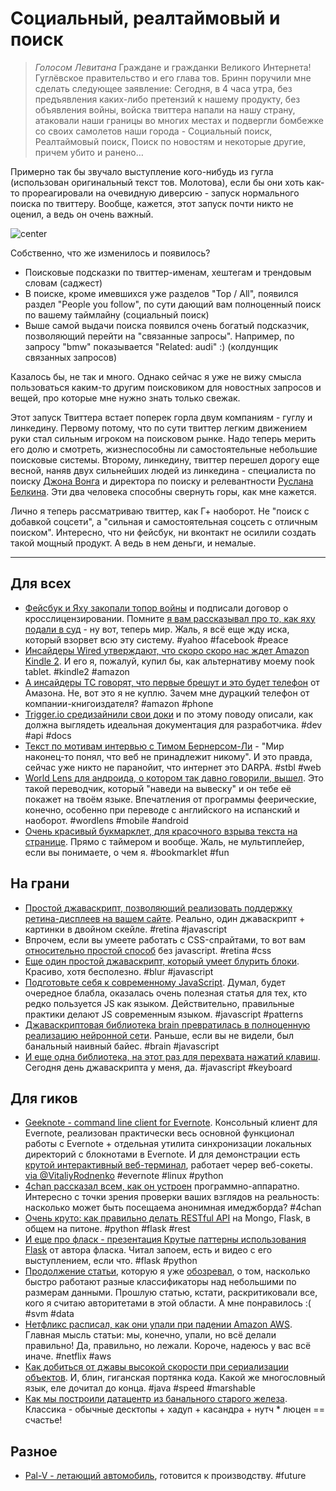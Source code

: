 # Социальный, реалтаймовый и поиск

> *Голосом Левитана*
> Граждане и гражданки Великого Интернета! 
> Гуглёвское правительство и его глава тов. Бринн поручили мне сделать следующее заявление: 
> Сегодня, в 4 часа утра, без предъявления каких-либо претензий к нашему продукту, без объявления войны, войска твиттера напали на нашу страну, атаковали наши границы во многих местах и подвергли бомбежке со своих самолетов наши города - Социальный поиск, Реалтаймовый поиск, Поиск по новостям и некоторые другие, причем убито и ранено…

Примерно так бы звучало выступление кого-нибудь из гугла (использован оригинальный текст тов. Молотова), если бы они хоть как-то прореагировали на очевидную диверсию - запуск нормального поиска по твиттеру. Вообще, кажется, этот запуск почти никто не оценил, а ведь он очень важный.

![center](http://askaaronlee.com/wp-content/uploads/2010/03/agoogleatweet.jpg)

Собственно, что же изменилось и появилось?

* Поисковые подсказки по твиттер-именам, хештегам и трендовым словам (саджест)
* В поиске, кроме имевшихся уже разделов "Top / All", появился раздел "People you follow", по сути дающий вам полноценный поиск по вашему таймлайну (социальный поиск)
* Выше самой выдачи поиска появился очень богатый подсказчик, позволяющий перейти на "связанные запросы". Например, по запросу "bmw" показывается "Related: audi" :) (колдунщик связанных запросов)

Казалось бы, не так и много. Однако сейчас я уже не вижу смысла пользоваться каким-то другим поисковиком для новостных запросов и вещей, про которые мне нужно знать только свежак.

Этот запуск Твиттера встает поперек горла двум компаниям - гуглу и линкедину. Первому потому, что по сути твиттер легким движением руки стал сильным игроком на поисковом рынке. Надо теперь мерить его долю и смотреть, жизнеспособны ли самостоятельные небольшие поисковые системы.
Второму, линкедину, твиттер перешел дорогу еще весной, наняв двух сильнейших людей из линкедина - специалиста по поиску [Джона Вонга](http://www.linkedin.com/in/javasoze) и директора по поиску и релевантности [Руслана Белкина](http://www.linkedin.com/in/rbelkin). Эти два человека способны свернуть горы, как мне кажется.

Лично я теперь рассматриваю твиттер, как Г+ наоборот. Не "поиск с добавкой соцсети", а "сильная и самостоятельная соцсеть с отличным поиском". Интересно, что ни фейсбук, ни вконтакт не осилили создать такой мощный продукт. А ведь в нем деньги, и немалые.

-----

## Для всех
* [Фейсбук и Яху закопали топор войны](http://techcrunch.com/2012/07/06/facebook-yahoo-cross-license/) и подписали договор о кросслицензировании. Помните [я вам рассказывал про то, как яху подали в суд](http://addmeto.cc/post/2012-03-13/) - ну вот, теперь мир. Жаль, я всё еще жду иска, который взорвет всю эту систему. #yahoo #facebook #peace
* [Инсайдеры Wired утверждают, что скоро скоро нас ждет Amazon Kindle 2](http://www.wired.com/gadgetlab/2012/07/kindle-fire-2-in-production/). И его я, пожалуй, купил бы, как альтернативу моему nook tablet. #kindle2 #amazon
* [А инсайдеры TC говорят, что первые брешут и это будет телефон](http://techcrunch.com/2012/07/06/amazon-is-reportedly-working-on-a-smartphone-but-cracking-the-market-wont-be-easy/) от Амазона. Не, вот это я не куплю. Зачем мне дурацкий телефон от компании-книгоиздателя? #amazon #phone
* [Trigger.io средизайнили свои доки](http://trigger.io/cross-platform-application-development-blog/2012/07/06/designing-docs-for-developers/) и по этому поводу описали, как должна выглядеть идеальная документация для разработчика. #dev #api #docs
* [Текст по мотивам интервью с Тимом Бернерсом-Ли](http://www.wired.com/wiredenterprise/2012/06/sir-tim-berners-lee/) - "Мир наконец-то понял, что веб не принадлежит никому". И это правда, сейчас уже никто не паранойит, что интернет это DARPA. #stbl #web
* [World Lens для андроида, о котором так давно говорили, вышел](http://blog.questvisual.com/post/26612327582/quest-visual-is-pleased-to-make-several). Это такой переводчик, который "наведи на вывеску" и он тебе её покажет на твоём языке. Впечатления от программы феерические, конечно, особенно при переводе с английского на испанский и наоборот.  #wordlens #mobile #android
* [Очень красивый букмарклет, для красочного взрыва текста на странице](http://fontbomb.ilex.ca). Прямо с таймером и вообще. Жаль, не мультиплейер, если вы понимаете, о чем я. #bookmarklet #fun

## На грани
* [Простой джаваскрипт, позволяющий реализовать поддержку ретина-дисплеев на вашем сайте](http://retinajs.com). Реально, один джаваскрипт + картинки в двойном скейле. #retina #javascript
* Впрочем, если вы умеете работать с CSS-спрайтами, то вот вам [относительно простой способ](http://miekd.com/articles/using-css-sprites-to-optimize-your-website-for-retina-displays/) без javascript. #retina #css
* [Еще один простой джаваскрипт, который умеет блурить блоки](http://blurjs.com). Красиво, хотя бесполезно. #blur #javascript
* [Подготовьте себя к современному JavaScript](http://www.codethinked.com/preparing-yourself-for-modern-javascript-development). Думал, будет очередное блабла, оказалась очень полезная статья для тех, кто редко пользуется JS как языком. Действительно, правильные практики делают JS современным языком. #javascript #patterns
* [Джаваскриптовая библиотека brain превратилась в полноценную реализацию нейронной сети](https://github.com/harthur/brain). Раньше, если вы не видели, был банальный наивный байес. #brain #javascript
* [И еще одна библиотека, на этот раз для перехвата нажатий клавиш](http://craig.is/killing/mice). Сегодня день джаваскрипта у меня, да. #javascript #keyboard

## Для гиков
* [Geeknote - command line client for Evernote](http://www.geeknote.me/). Консольный клиент для Evernote, реализован практически весь основной функционал работы с Evernote + отдельная утилита синхронизации локальных директорий с блокнотами в Evernote. И для демонстрации есть [крутой интерактивный веб-терминал](http://geeknote.me/try/), работает череp веб-сокеты. [via @VitaliyRodnenko](http://github.com/VitaliyRodnenko) #evernote #linux #python
* [4chan рассказал всем, как он устроен](http://content.4chan.org/tmp/extensions.html) программно-аппаратно. Интересно с точки зрения проверки ваших взглядов на реальность: насколько может быть посещаема анонимная имеджборда? #4chan
* [Очень круто: как правильно делать RESTful API](https://speakerdeck.com/u/nicola/p/developing-restful-web-apis-with-python-flask-and-mongodb) на Mongo, Flask, в общем на питоне. #python #flask #rest
* [И еще про фласк - презентация Крутые паттерны использования Flask](https://speakerdeck.com/u/mitsuhiko/p/advanced-flask-patterns) от автора фласка. Читал запоем, есть и видео с его выступлением, если что. #flask #python
* [Продолжение статьи](http://blog.explainmydata.com/2012/07/quick-classifiers-for-exploring-medium.html), которую я уже [обозревал](http://blog.explainmydata.com/2012/06/ntrain-24853-ntest-25147-ncorrupt.html), о том, насколько быстро работают разные классификаторы над небольшими по размерам данными. Прошлую статью, кстати, раскритиковали все, кого я считаю авторитетами в этой области. А мне понравилось :( #svm #data
* [Нетфликс расписал, как они упали при падении Amazon AWS](http://techblog.netflix.com/2012/07/lessons-netflix-learned-from-aws-storm.html). Главная мысль статьи: мы, конечно, упали, но всё делали правильно! Да, правильно, но лежали. Короче, надеюсь у вас всё иначе. #netflix #aws
* [Как добиться от джавы высокой скорости при сериализации объектов](http://mechanical-sympathy.blogspot.com/2012/07/native-cc-like-performance-for-java.html). И, блин, гиганская портянка кода. Какой же многословный язык, еле дочитал до конца. #java #speed #marshable
* [Как мы построили датацентр из банального старого железа](http://www.searchenabler.com/blog/build-your-own-data-center/). Классика - обычные десктопы + хадуп + касандра + нутч * люцен == счастье! 


## Разное
* [Pal-V - летающий автомобиль](http://pal-v.com), готовится к производству. #future
